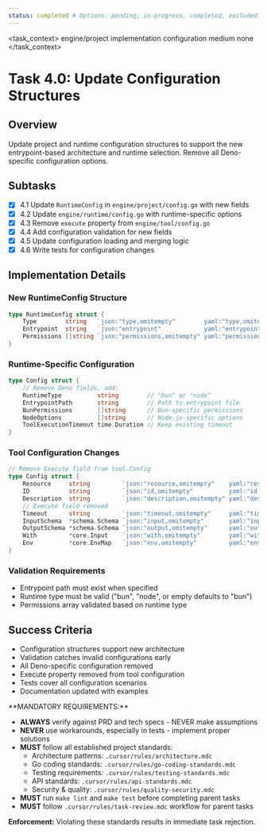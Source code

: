 ```yaml
---
status: completed # Options: pending, in-progress, completed, excluded
---
```


<task_context>
<domain>engine/project</domain>
<type>implementation</type>
<scope>configuration</scope>
<complexity>medium</complexity>
<dependencies>none</dependencies>
</task_context>

# Task 4.0: Update Configuration Structures

## Overview

Update project and runtime configuration structures to support the new entrypoint-based architecture and runtime selection. Remove all Deno-specific configuration options.

## Subtasks

- [x] 4.1 Update `RuntimeConfig` in `engine/project/config.go` with new fields
- [x] 4.2 Update `engine/runtime/config.go` with runtime-specific options
- [x] 4.3 Remove `execute` property from `engine/tool/config.go`
- [x] 4.4 Add configuration validation for new fields
- [x] 4.5 Update configuration loading and merging logic
- [x] 4.6 Write tests for configuration changes

## Implementation Details

### New RuntimeConfig Structure

```go
type RuntimeConfig struct {
    Type        string   `json:"type,omitempty"        yaml:"type,omitempty"`        // "bun" | "node"
    Entrypoint  string   `json:"entrypoint"            yaml:"entrypoint"`            // Required: path to entrypoint file
    Permissions []string `json:"permissions,omitempty" yaml:"permissions,omitempty"`
}
```

### Runtime-Specific Configuration

```go
type Config struct {
    // Remove Deno fields, add:
    RuntimeType          string        // "bun" or "node"
    EntrypointPath       string        // Path to entrypoint file
    BunPermissions       []string      // Bun-specific permissions
    NodeOptions          []string      // Node.js-specific options
    ToolExecutionTimeout time.Duration // Keep existing timeout
}
```

### Tool Configuration Changes

```go
// Remove Execute field from tool.Config
type Config struct {
    Resource     string         `json:"resource,omitempty"    yaml:"resource,omitempty"`
    ID           string         `json:"id,omitempty"          yaml:"id,omitempty"`
    Description  string         `json:"description,omitempty" yaml:"description,omitempty"`
    // Execute field removed
    Timeout      string         `json:"timeout,omitempty"     yaml:"timeout,omitempty"`
    InputSchema  *schema.Schema `json:"input,omitempty"       yaml:"input,omitempty"`
    OutputSchema *schema.Schema `json:"output,omitempty"      yaml:"output,omitempty"`
    With         *core.Input    `json:"with,omitempty"        yaml:"with,omitempty"`
    Env          *core.EnvMap   `json:"env,omitempty"         yaml:"env,omitempty"`
}
```

### Validation Requirements

- Entrypoint path must exist when specified
- Runtime type must be valid ("bun", "node", or empty defaults to "bun")
- Permissions array validated based on runtime type

## Success Criteria

- Configuration structures support new architecture
- Validation catches invalid configurations early
- All Deno-specific configuration removed
- Execute property removed from tool configuration
- Tests cover all configuration scenarios
- Documentation updated with examples

<critical>
**MANDATORY REQUIREMENTS:**

- **ALWAYS** verify against PRD and tech specs - NEVER make assumptions
- **NEVER** use workarounds, especially in tests - implement proper solutions
- **MUST** follow all established project standards:
    - Architecture patterns: `.cursor/rules/architecture.mdc`
    - Go coding standards: `.cursor/rules/go-coding-standards.mdc`
    - Testing requirements: `.cursor/rules/testing-standards.mdc`
    - API standards: `.cursor/rules/api-standards.mdc`
    - Security & quality: `.cursor/rules/quality-security.mdc`
- **MUST** run `make lint` and `make test` before completing parent tasks
- **MUST** follow `.cursor/rules/task-review.mdc` workflow for parent tasks

**Enforcement:** Violating these standards results in immediate task rejection.
</critical>
